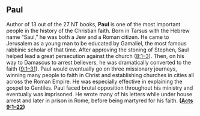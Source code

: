 
## Paul

Author of 13 out of the 27 NT books, **Paul** is one of the most important people in the history of the Christian faith. Born in Tarsus with the Hebrew name “Saul,” he was both a Jew and a Roman citizen. He came to Jerusalem as a young man to be educated by Gamaliel, the most famous rabbinic scholar of that time. After approving the stoning of Stephen, Saul helped lead a great persecution against the church ([8:1–3](https://www.esv.org/Acts+8%3A1%E2%80%933/)). Then, on his way to Damascus to arrest believers, he was dramatically converted to the faith ([9:1–31](https://www.esv.org/Acts+9%3A1%E2%80%9331/)). Paul would eventually go on three missionary journeys, winning many people to faith in Christ and establishing churches in cities all across the Roman Empire. He was especially effective in explaining the gospel to Gentiles. Paul faced brutal opposition throughout his ministry and eventually was imprisoned. He wrote many of his letters while under house arrest and later in prison in Rome, before being martyred for his faith. **([Acts 9:1–22](https://www.esv.org/Acts+9%3A1%E2%80%9322/))**

